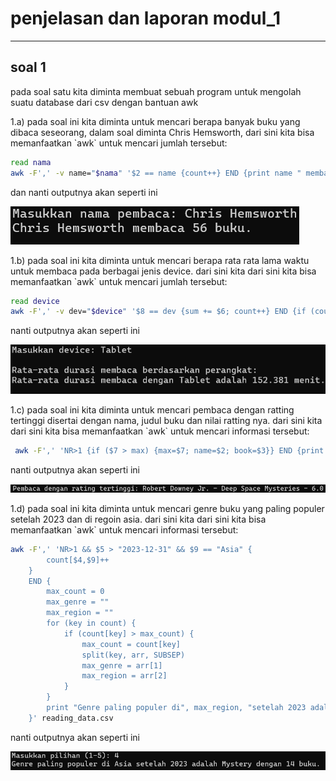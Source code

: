 <h1>penjelasan dan laporan modul_1</h1>
<hr />
<h2>soal 1</h2>
<p>
  pada soal satu kita diminta membuat sebuah program untuk mengolah suatu
  database dari csv dengan bantuan awk
</p>
<p>
  1.a) pada soal ini kita diminta untuk mencari berapa banyak buku yang dibaca
  seseorang, dalam soal diminta Chris Hemsworth, dari sini kita bisa
  memanfaatkan `awk` untuk mencari jumlah tersebut:
</p>

```bash
read nama
awk -F',' -v name="$nama" '$2 == name {count++} END {print name " membaca " count " buku."}' reading_data.csv
```
<p>dan nanti outputnya akan seperti ini</p>
<img src="sorce/Screenshot 2025-03-15 120223.png">
<p>
  1.b) pada soal ini kita diminta untuk mencari berapa rata rata lama waktu untuk membaca pada berbagai 
  jenis device. dari sini kita dari sini kita bisa memanfaatkan `awk` untuk mencari jumlah tersebut:
</p>

```bash
read device
awk -F',' -v dev="$device" '$8 == dev {sum += $6; count++} END {if (count > 0) print "Rata-rata durasi membaca dengan", dev, "adalah", sum/count, "menit."; else print "Tidak ada data untuk perangkat", dev}' reading_data.csv
```

<p>nanti outputnya akan seperti ini</p>
<img src="sorce/Screenshot 2025-03-15 121621.png">

<p>
  1.c) pada soal ini kita diminta untuk mencari pembaca dengan ratting tertinggi disertai dengan nama, judul buku dan nilai ratting nya.
  dari sini kita dari sini kita bisa memanfaatkan `awk` untuk mencari informasi tersebut:
</p>

```bash
 awk -F',' 'NR>1 {if ($7 > max) {max=$7; name=$2; book=$3}} END {print "\nPembaca dengan rating tertinggi:", name, "-", book, "-", max}' reading_data.csv
```
<p>nanti outputnya akan seperti ini</p>
<img src="sorce/Screenshot 2025-03-15 122703.png">

<p>
  1.d) pada soal ini kita diminta untuk mencari genre buku yang paling populer setelah 2023 dan di regoin asia.
  dari sini kita dari sini kita bisa memanfaatkan `awk` untuk mencari informasi tersebut:
</p>

```bash
awk -F',' 'NR>1 && $5 > "2023-12-31" && $9 == "Asia" {
        count[$4,$9]++
    } 
    END {
        max_count = 0
        max_genre = ""
        max_region = ""
        for (key in count) {
            if (count[key] > max_count) {
                max_count = count[key]
                split(key, arr, SUBSEP)
                max_genre = arr[1]
                max_region = arr[2]
            }
        }
        print "Genre paling populer di", max_region, "setelah 2023 adalah", max_genre, "dengan", max_count, "buku."
    }' reading_data.csv
```
<p>nanti outputnya akan seperti ini</p>
<img src="sorce/Screenshot 2025-03-15 123131.png">
